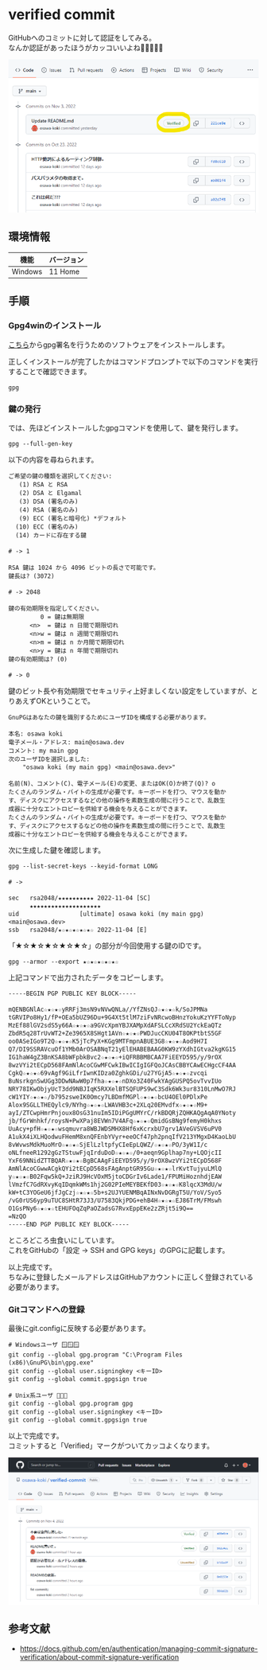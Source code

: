 # verified commit

GitHubへのコミットに対して認証をしてみる。  
なんか認証があったほうがカッコいいよね🥺🥺🥺🥺🥺  

![Verified](dev/img/verified.png)  

## 環境情報

| 機能 | バージョン |
| ---- | ---- |
| Windows | 11 Home |

## 手順

### Gpg4winのインストール

[こちら](https://gpg4win.org/get-gpg4win.html)からgpg署名を行うためのソフトウェアをインストールします。  

正しくインストールが完了したかはコマンドプロンプトで以下のコマンドを実行することで確認できます。  

```shell
gpg
```

### 鍵の発行

では、先ほどインストールしたgpgコマンドを使用して、鍵を発行します。  

```shell
gpg --full-gen-key
```

以下の内容を尋ねられます。  

```shell
ご希望の鍵の種類を選択してください:
   (1) RSA と RSA
   (2) DSA と Elgamal
   (3) DSA (署名のみ)
   (4) RSA (署名のみ)
   (9) ECC (署名と暗号化) *デフォルト
  (10) ECC (署名のみ)
  (14) カードに存在する鍵

# -> 1

RSA 鍵は 1024 から 4096 ビットの長さで可能です。
鍵長は? (3072)

# -> 2048

鍵の有効期限を指定してください。
         0 = 鍵は無期限
      <n>  = 鍵は n 日間で期限切れ
      <n>w = 鍵は n 週間で期限切れ
      <n>m = 鍵は n か月間で期限切れ
      <n>y = 鍵は n 年間で期限切れ
鍵の有効期間は? (0)

# -> 0
```

鍵のビット長や有効期限でセキュリティ上好ましくない設定をしていますが、とりあえずOKということで。  

```shell
GnuPGはあなたの鍵を識別するためにユーザIDを構成する必要があります。

本名: osawa koki
電子メール・アドレス: main@osawa.dev
コメント: my main gpg
次のユーザIDを選択しました:
    "osawa koki (my main gpg) <main@osawa.dev>"

名前(N)、コメント(C)、電子メール(E)の変更、またはOK(O)か終了(Q)? o
たくさんのランダム・バイトの生成が必要です。キーボードを打つ、マウスを動か
す、ディスクにアクセスするなどの他の操作を素数生成の間に行うことで、乱数生
成器に十分なエントロピーを供給する機会を与えることができます。
たくさんのランダム・バイトの生成が必要です。キーボードを打つ、マウスを動か
す、ディスクにアクセスするなどの他の操作を素数生成の間に行うことで、乱数生
成器に十分なエントロピーを供給する機会を与えることができます。
```

次に生成した鍵を確認します。

```shell
gpg --list-secret-keys --keyid-format LONG

# ->

sec   rsa2048/★★★★★★★★★★ 2022-11-04 [SC]
      ★★★★★★★★★★★★★★★★★★★★
uid                 [ultimate] osawa koki (my main gpg) <main@osawa.dev>
ssb   rsa2048/★☆★☆★☆★☆★☆ 2022-11-04 [E]
```

「★☆★☆★☆★☆★☆」の部分が今回使用する鍵のIDです。  

```shell
gpg --armor --export ★☆★☆★☆★☆★☆
```

上記コマンドで出力されたデータをコピーします。

```shell
-----BEGIN PGP PUBLIC KEY BLOCK-----

mQENBGNlAc☆★☆★☆yRRFj3msN9vNVwQNLa//YfZNsQJ☆★☆★☆k/SoJPMNa
tGRVIPo8Hy1/fP+OEa5bUZ96Du+9G4Xt5tlM7ziFvNRcwoBHnzYokuKzYYFToNyp
MzEf88lGV2sdS5y66A☆★☆★☆a9GVcXpmYBJXAMpXdAFSLCcXRdSU2YckEaQTz
ZbdR5q28TrUvWT2+Ze3965X8SHgt1AVn☆★☆★☆PWDJucCKU04T8OKPtbtS5GF
oo0ASeIGo9T2Q☆★☆★☆K5jTcPyX+KGg9MTFmpnABUE3G8☆★☆★☆Aod9H7I
Q7/DI9SSRAVcuOf1YMb0ArOSABNqT21yElEHABEBAAG0KW9zYXdhIGtva2kgKG15
IG1haW4gZ3BnKSA8bWFpbkBvc2☆★☆★☆+iQFRBBMBCAA7FiEEYD595/y/9rOX
8wzVYi2tECpD568FAmNlAcoCGwMFCwkIBwICIgIGFQoJCAsCBBYCAwECHgcCF4AA
CgkQ☆★☆★☆69vAgf9GiLfrIwnKIDza0ZghkGDi/u27YGjA5☆★☆★☆zvcqi
BuNsrkgnSwUGg3DDwNAwW0p7fha☆★☆★☆nDXo3Z40FwkYAgGUSPQ5ovTvvIUo
NRY78IKwObjyUcT3dd9NBJIqK5RXXelBTSQFUPS9wC3Sdk6Wk3ur8310LnMwO7RJ
cW1YIY☆★☆★☆/b795zsweIK0Omcy7LBDmfMGPl☆★☆★☆bcU4OEl0PDlxPe
Alox9SGLLTHEQylc9/NYhg☆★☆★☆LWAVHB3c+2XLq20EMvdfx☆★☆★☆M9+
ayI/ZTCwpHmrPnjoux8OsG31nuIm5IDiPGgUMYrC/rkBDQRjZQHKAQgAqA0YNoty
jb/fGrWnhkf/roysN+PwXPaj8EVWn7V4AFq☆★☆★☆QmidGsBNg9femyH0khxs
UuAcy+pfH☆★☆★☆wsqmuvra8WBJWDSMHX8Hf6xKcrxbU7grv1AVeGVSV6uPV0
A1ukX4iXLHQodwuFHemM8xnQFEnbYVyr+eeOCf47ph2pnqIfV213YMgxD4KaoLbU
8vWvwsMdkMuoMrO☆★☆★☆SjElLzltpfyCIeEpLQWZ/☆★☆★☆PO/3yW1I/c
oNLfneeR1292gGzTStuwFjqIrduDoD☆★☆★☆/0+aeqn9Gplhap7ny+LQOjcII
YxF69NNidZTTBQAR☆★☆★☆BgBCAAgFiEEYD595/y/9rOX8wzVYi2tECpD568F
AmNlAcoCGwwACgkQYi2tECpD568sFAgAnptGR95Gu☆★☆★☆lrKvtTujyuLMlQ
y☆★☆★☆B02Fqw5kQ+JziRJ9HcVOxM5jtoCDGrIv6Lade1/FPUMiHoznhdjEAW
lVmzfC7GdRXvyKqIDqmkWMs1hj2G02PIeMEYBEKfD03☆★☆★☆K8lqcX3MdU/w
kW+tC3YOGeU6jfJgCzj☆★☆★☆5b+s2UJYUENMBqAINxNvDGRgT5U/YoV/Syo5
/vG0rUS6yp9uTUC8SHtR73J3/U7583QkjPDG+ehB4H☆★☆★☆EJ86TrM/FMswh
O1GsPNy6☆★☆★☆tEHUFOqZqPaOZadsG7RvxEppEKe2zZRjt5i9Q==
=NzQO
-----END PGP PUBLIC KEY BLOCK-----
```

ところどころ虫食いにしています。  
これをGitHubの「設定 -&gt; SSH and GPG keys」のGPGに記載します。  

以上完成です。  
ちなみに登録したメールアドレスはGitHubアカウントに正しく登録されている必要があります。  

### Gitコマンドへの登録

最後にgit.configに反映する必要があります。  

```shell
# Windowsユーザ 🪟🪟🪟
git config --global gpg.program "C:\Program Files (x86)\GnuPG\bin\gpg.exe"
git config --global user.signingkey <キーID>
git config --global commit.gpgsign true

# Unix系ユーザ 🍎🍎🍎
git config --global gpg.program gpg
git config --global user.signingkey <キーID>
git config --global commit.gpgsign true
```

以上で完成です。  
コミットすると「Verified」マークがついてカッコよくなります。  

![実行結果](dev/img/fruits.png)  

## 参考文献

- <https://docs.github.com/en/authentication/managing-commit-signature-verification/about-commit-signature-verification>
